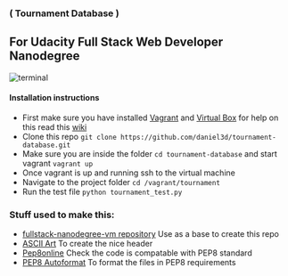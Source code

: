 ### ( Tournament Database ) 

## For Udacity Full Stack Web Developer Nanodegree

![terminal](http://c3.staticflickr.com/1/40/31148507730_73851b0d70_b.jpg)

#### Installation instructions

 * First make sure you have installed [Vagrant](https://www.vagrantup.com) and [Virtual Box](https://www.virtualbox.org) for help on this read this [wiki](https://www.udacity.com/wiki/ud197/install-vagrant)
 * Clone this repo `git clone https://github.com/daniel3d/tournament-database.git`
 * Make sure you are inside the folder `cd tournament-database` and start vagrant `vagrant up`
 * Once vagrant is up and running ssh to the virtual machine
 * Navigate to the project folder `cd /vagrant/tournament`
 * Run the test file `python tournament_test.py`

### Stuff used to make this:

 * [fullstack-nanodegree-vm repository](https://github.com/udacity/fullstack-nanodegree-vm) Use as a base to create this repo
 * [ASCII Art](http://patorjk.com) To create the nice header
 * [Pep8online](http://pep8online.com/) Check the code is compatable with PEP8 standard
 * [PEP8 Autoformat](https://packagecontrol.io/packages/Python%20PEP8%20Autoformat) To format the files in PEP8 requirements